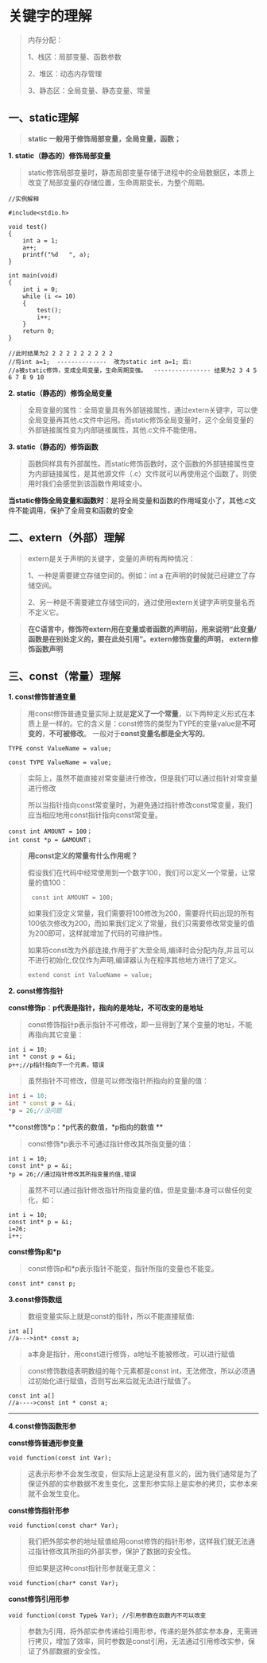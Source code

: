 # 关键字的理解

> 内存分配：
>
> 1、栈区：局部变量、函数参数
>
> 2、堆区：动态内存管理
>
> 3、静态区：全局变量、静态变量、常量

## 一、static理解

> **static 一般用于修饰局部变量，全局变量，函数；**

**1. static（静态的）修饰局部变量**

>static修饰局部变量时，静态局部变量存储于进程中的全局数据区，本质上改变了局部变量的存储位置，生命周期变长，为整个周期。

```text
//实例解释

#include<stdio.h>

void test()
{
	int a = 1;
	a++;
	printf("%d   ", a);
}

int main(void)
{
	int i = 0;
	while (i <= 10)
	{
		test();
		i++;
	}
	return 0;
}

//此时结果为2 2 2 2 2 2 2 2 2 2 
//将int a=1;  --------------  改为static int a=1; 后:
//a被static修饰，变成全局变量，生命周期变强。  ---------------- 结果为2 3 4 5 6 7 8 9 10
```

**2. static（静态的）修饰全局变量**

> 全局变量的属性：全局变量具有外部链接属性，通过extern关键字，可以使全局变量再其他.c文件中运用。而static修饰全局变量时，这个全局变量的外部链接属性变为内部链接属性，其他.c文件不能使用。

**3. static（静态的）修饰函数**

> 函数同样具有外部属性。而static修饰函数时，这个函数的外部链接属性变为内部链接属性，是其他源文件（.c）文件就可以再使用这个函数了。则使用时我们会感觉到该函数作用域变小。

**当static修饰全局变量和函数时**：是将全局变量和函数的作用域变小了，其他.c文件不能调用，保护了全局变和函数的安全

## 二、extern（外部）理解

> extern是关于声明的关键字，变量的声明有两种情况：
>
> 1、一种是需要建立存储空间的。例如：int a 在声明的时候就已经建立了存储空间。
>
> 2、另一种是不需要建立存储空间的，通过使用extern关键字声明变量名而不定义它。

> **在C语言中，修饰符extern用在变量或者函数的声明前，用来说明“此变量/函数是在别处定义的，要在此处引用”。extern修饰变量的声明， extern修饰函数声明**

## 三、const（常量）理解

**1. const修饰普通变量**

> 用const修饰普通变量实际上就是**定义了一个常量**，以下两种定义形式在本质上是一样的。它的含义是：const修饰的类型为TYPE的变量value是**不可变的**，**不可被修改**。 一般对于**const变量名都是全大写的**。

```text
TYPE const ValueName = value; 
 
const TYPE ValueName = value;
```

> 实际上，虽然不能直接对常变量进行修改，但是我们可以通过指针对常变量进行修改
>
>所以当指针指向const常变量时，为避免通过指针修改const常变量，我们应当相应地用const指针指向const常变量。

```text
const int AMOUNT = 100；
int const *p = &AMOUNT；
```

>**用const定义的常量有什么作用呢？**
>
>假设我们在代码中经常使用到一个数字100，我们可以定义一个常量，让常量的值100：
>
>` const int AMOUNT = 100;`
>
>如果我们没定义常量，我们需要将100修改为200，需要将代码出现的所有100依次修改为200，而如果我们定义了常量，我们只需要修改常变量的值为200即可，这样就增加了代码的可维护性。
>
> 
>
>如果将const改为外部连接,作用于扩大至全局,编译时会分配内存,并且可以不进行初始化,仅仅作为声明,编译器认为在程序其他地方进行了定义。
>
>`extend const int ValueName = value;`

**2. const修饰指针**

**const修饰p**：**p代表是指针，指向的是地址，不可改变的是地址**

> const修饰指针p表示指针不可修改，即一旦得到了某个变量的地址，不能再指向其它变量：

```text
int i = 10;
int * const p = &i;
p++;//p指针指向下一个元素，错误
```

> 虽然指针不可修改，但是可以修改指针所指向的变量的值：

```cpp
int i = 10;
int * const p = &i;
*p = 26;//没问题
```

 **const修饰\*p：*p代表的数值，\*p指向的数值  **

> const修饰*p表示不可通过指针修改其所指变量的值：

```text 
int i = 10;
const int* p = &i;
*p = 26;//通过指针修改其所指变量的值,错误
```

> 虽然不可以通过指针修改指针所指变量的值，但是变量i本身可以做任何变化，如：

```text
int i = 10;
const int* p = &i;
i=26;
i++;
```

**const修饰p和\*p**

> const修饰p和*p表示指针不能变，指针所指的变量也不能变。

`const int* const p;`

**3.const修饰数组**

> 数组变量实际上就是const的指针，所以不能直接赋值:

```text
int a[]
//a--->int* const a;
```

> a本身是指针，用const进行修饰，a地址不能被修改，可以进行赋值

> const修饰数组表明数组的每个元素都是const int，无法修改，所以必须通过初始化进行赋值，否则写出来后就无法进行赋值了。

```text
const int a[]
//a---->const int * const a;
```

****

**4.const修饰函数形参**

 **const修饰普通形参变量**

`void function(const int Var);`

> 这表示形参不会发生改变，但实际上这是没有意义的，因为我们通常是为了保证外部的实参数据不发生变化，这里形参实际上是实参的拷贝，实参本来就不会发生变化。

 **const修饰指针形参**

`void function(const char* Var);`

> 我们把外部实参的地址赋值给用const修饰的指针形参，这样我们就无法通过指针修改其所指的外部实参，保护了数据的安全性。
>
> 但如果是这种const指针形参就毫无意义：

`void function(char* const Var);`

 **const修饰引用形参**

`void function(const Type& Var); //引用参数在函数内不可以改变`

>参数为引用，将外部实参传递给引用形参，传递的是外部实参本身，无需进行拷贝，增加了效率，同时参数是const引用，无法通过引用修改实参，保证了外部数据的安全性。